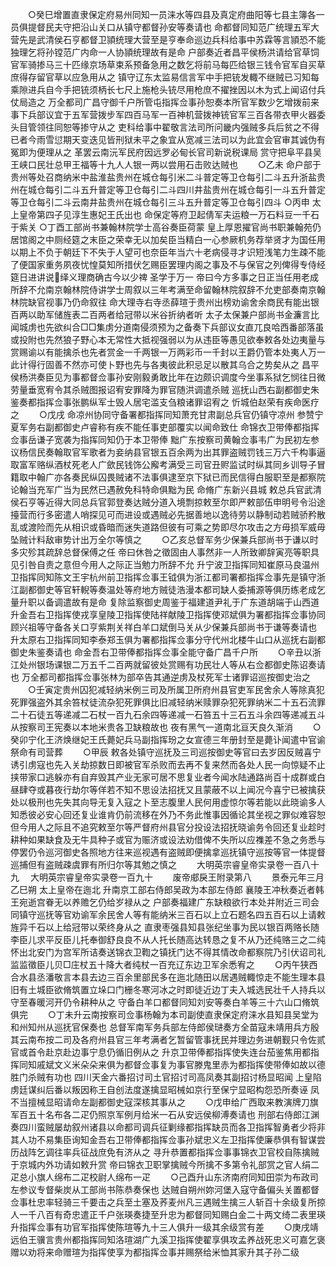 <!-- { "loadSidebar": true } -->
　　○癸巳增置直隶保定府易州同知一员涞水等四县及真定府曲阳等七县主簿各一员俱提督民夫守把沿山关口从镇守都督孙安等奏请也  命都督同知范广统理五军大营先是武清侯石亨都督卫頴统理大营至是亨奉命巡边兵科给事中苏霖等言頴恐不能独理乞将孙镗范广内命一人协頴统理故有是命  户部奏近者昌平侯杨洪请给官草饲官军骑掺马三十匹缘京场草束系预备急用之数乞将前马每匹给银三钱令官军自买草庶得存留官草以应急用从之  镇守辽东太监易信言军中手把铳发輙不继贼已习知每乘隙进兵自今手把铳须柄长七尺上施枪头铳尽用枪庶不擢挫因以木为式上闻诏付兵仗局造之  万全都司广昌守御千户所管屯指挥佥事孙恕奏本所官军数少乞增拨前来事下兵部议宜于五军营拨步军四百马军一百神机营拨神铳官军三百各带衣甲火器委头目管领往同恕等掺守从之  吏科给事中翟敬言法司所问畿内强贼多兵后贫之不得已者今雨雪愆期天变迭见皆刑狱未平之象宜从宽减三法司以为此宜会官审其诚伪有冤即为便理从之  革罢云南沅军民府因远罗必甸长官司新说税课局  赏守把阜平县吴王峡口民壮总甲王福等十九人人银一两以尝用石击败达贼也
　　○乙未  命户部于贵州等处召商纳米中盐淮盐贵州在城仓每引米二斗普定等卫仓每引二斗五升浙盐贵州在城仓每引二斗五升普定等卫仓每引二斗四川井盐贵州在城仓每引一斗五升普定等卫仓每引二斗云南井盐贵州在城仓每引三斗五升普定等卫仓每引四斗
○丙申  太上皇帝第四子见淳生惠妃王氏出也  命保定等府卫起倩军夫运粮一万石料豆一千石于紫关
○丁酉工部尚书兼翰林院学士高谷奏臣荷蒙  皇上厚恩擢官尚书职兼翰苑仍居馆阁之中厕经筵之末臣之荣幸无以加矣臣当精白一心参厥机务荐举贤才为国任用以期上不负于朝廷下不失于人望可也奈臣年当六十老病侵寻才识短浅笔力生疎不能了便国家重务夙夜忧惶莫知所措伏乞赐臣罢理内阁之事及不与保官之列俾得专侍经筵日进讲说绎义理商确古今以少禆  圣学于万一  帝曰今方多事之日正当任用老成所辞不允南京翰林院侍讲学士周叙以三年考满至命留翰林院叙辞不允吏部奏南京翰林院缺官视事乃仍命叙往  命大理寺右寺丞薛瑄于贵州出榜劝谕舍余商民有能出银百两以助军储旌表二百两者给冠带以米谷折纳者听  太子太保兼户部尚书金濂言比闻城虏也先欲纠合□□集虏分道南侵须预为之备奏下兵部议女直兀良哈西番部落虽或投附也先然狼子野心本无常性大抵视强弱以为从违臣等愚见欲奉敕各处边夷量与赏赐谕以有能擒杀也先者赏金一千两银一万两彩币一千封以王爵仍管本处夷人万一此计得行固善不然亦可使卜野也先与各夷彼此积忌足以散其乌合之势矣从之  昌平侯杨洪奏臣见为事都督佥事孙安刚毅勇敢比年在边颇识调度今坐事系狱乞悯往日微劳量垂宽宥令其杀贼图报诏宥安罪降为罪官随洪调遣杀贼  巡抚山西右副都御史朱鉴奏都指挥佥事张鹏纵军士毁人居宅滥支刍粮诸罪诏宥之  忻城伯赵荣有疾命医疗之
　　○戊戌  命凉州协同守备署都指挥同知萧充甘肃副总兵官仍镇守凉州  参赞宁夏军务右副都御史卢睿称有疾不能任事吏部覆实以闻命致仕  命锦衣卫带俸都指挥佥事岳谦子宽袭为指挥同知仍于本卫带俸  黜广东按察司黄翰佥事韦广为民初左参议杨信民奏翰取官军歌者为妾纳县官银五百余两为出其罪盗贼罚钱三万六千构事逼取富军赂纵酒杖死老人广歛民钱饰公廨考满受三司官丑赆监试时纵其同乡训导子冒籍取中翰广亦各奏民纵囚畏贼诸不法事俱逮至京下狱已而民信得白服职至是都察院论翰当充军广当为民然已遇赦免科特命俱黜为民  命脩广东新兴县城  敕总兵官武清侯石亨等近得大同总兵官郭登奏达贼分道入境剽掠敕至尔即严敕部伍申明号令沿途擡营而行多密遣人哨探见可而进设或遇贼必先据善地以逸待劳以静制动若贼骄矜散乱或渡险而先从相识或昏暗而迷失道路但彼有可乘之势即尽尔攻击之方毋损军威毋坠贼计料敌审势计出万全尔等慎之
　　○乙亥总督军务少保兼兵部尚书于谦以时多灾殄其疏辞总督保傅之任  帝曰休咎之徵固由人事然非一人所致卿辞寅亮等职具见引咎自责之意但今用人之际正当勉力所辞不允  升宁波卫指挥同知崔原马良温州卫指挥同知陈文王宇杭州前卫指挥佥事王钺俱为浙江都司署都指挥佥事先是镇守浙江副都御史等官轩輗等奏温处等府地方贼徒浩漫本都司缺人委捕源等俱历练老成乞量升职以备调遣故有是命  复除监察御史周鉴于福建道尹礼于广东道胡端于山西道  升金吾右卫指挥使戎享皇陵卫指挥使陆祥献陵卫指挥使邓斌俱为署都指挥佥事协同顾兴祖等守备各关口亨紫荆关祥白羊口斌倒马关从少保兼兵部尚书于谦等奏请也  升太原右卫指挥同知李泰郑玉俱为署都指挥佥事分守代州北楼牛山口从巡抚右副都御史朱鉴奏请也  命金吾右卫带俸都指挥佥事全能守备广昌千户所
　　○辛丑以浙江处州银场课银二万五千二百两就留彼处赏赐有功民壮人等从右佥都御史陈诏奏请也  万全都司都指挥佥事张林为部卒告其通逆虏及杖死军士诸罪诏巡按御史治之
　　○壬寅定贵州囚犯减轻纳米例三司及所属卫所府州县官吏军民舍余人等除真犯死罪强盗外其余笞杖徒流杂犯死罪俱比旧减轻纳米赎罪杂犯死罪纳米二十五石流罪二十石徒五等递减二石杖一百九石余四等递减一石笞五十三石五斗余四等递减五斗从按察司王宪奏以本地米贵各卫缺粮故也  夜有黑气一道南北亘天良久渐消
　　○癸卯宁化王济焕继妃王氏薨妃兵马副指挥玢之女宣德三年册封至是薨讣闻遣中官谕祭命有司营葬
　　○甲辰  敕各处镇守巡抚及三司巡按御史等官曰去岁因反贼喜宁诱引虏寇也先入关劫掠数日即被官军杀败而去再不复来然而各处人民一向惊疑不止挟带家口逃躲亦有自弃毁其产业无家可居不思复业者今闻水陆通路尚百十成群或白昼肆夺或暮夜行劫尔等佯若不知不思设法招抚又且蒙蔽不以上闻况今喜宁已被擒获处以极刑也先失其向导无复入寇之卜至志腹里人民何用虚惊尔等若能以此晓谕多人知悉彼必安心回还复业谁肯仍前流移在外乃不务此惟事因循论其坐视之罪似难容恕但今用人之际且不追究敕至尔等严督府州县官分投设法招抚晓谕务令回还复业趁时耕种如果缺食及无牛具种子或官为赈济或设法劝借俾不失所以应襍差不急之务悉与停罢仍令巡河御史各照地方往来巡视遇有盗贼即便擒拿巡抚镇守巡按等官一体提督巡捕但有盗贼疎虞罪有所归尔等其勉之慎之
　　大明英宗睿皇帝实录卷一百八十九
　大明英宗睿皇帝实录卷一百九十
　　废帝郕戾王附录第八
　　景泰元年三月乙巳朔  太上皇帝在迤北  升南京工部右侍郎吴政为本部左侍郎  襄陵王冲秋奏近者韩王宛逝宫眷无以养赡乞仍给岁禄从之  户部奏福建广东缺粮欲行本处并附近三司会同镇守巡抚等官劝谕军余民舍人等有能纳米三百石以上立石题名四五百石以上请敕旌异千石以上给冠带以荣终身从之  直隶枣强县知县张纪坐事为民以银百两赂长随李臣儿求平反臣儿托奉御舒良良不从人托长随高达转恳之复不从乃还纯赂三之二纯怀出北安门为宫军所诘奏送锦衣卫鞫之镇抚门达不得其情改命都察院乃引伏诏司礼监监徵臣儿贝□庄杖五十降大者纯杖一百充辽东边卫军余悉宥之
　　○丙午狭西合水县丞潘敬言本县去边三百余里部民多在迤北随田以居遇贼輙惊走不能生理本县旧有土城臣欲脩筑置立垛口门栅冬寒河冰之时即徒近边丁夫入城选民壮千人持兵以守至春暖河开仍令耕种从之  守备白羊口都督同知刘安等奏白羊等三十六山口脩筑俱完
　　○丁未升云南按察司佥事杨翰为本司副使直隶保定府涞水县知县吴堂为和州知州从巡抚官保奏也  总督军南军务兵部左侍郎侯琎奏方全苗寇未靖用兵方殷其云南布按二司及各府州县官三年考满者乞暂留管事抚民并理边务进朝觐只令佐贰官或首令赴京赴边事宁息仍循旧例从之  升京卫带俸都指挥使失连台茄鉴焦用都指挥同知戚斌文义米朵朵来俱为都督佥事复为事官滕鬼里赤为都指挥使带俸如故以德胜门杀贼有功也  四川天金六番招讨司土官招讨司高凤奏其副招讨杨显昭闻  上皇陷虏廷谋纠后番以叛因称王自创法度遂擒显昭械如京行至保宁显昭构怨恐所奏诬  凤不当擅械显昭请命左副都御史寇深核其事从之
　　○戊申给广西取来教演牌刀旗军百五十名布各二疋仍照京军例月给米一石从安远侯柳溥奏请也  刑部右侍郎江渊奏四川蛮贼屡劫叙州诸县以命都司调兵征剿缘都指挥缺员而各卫指挥智勇者少将非其人功不易集臣询知金吾右卫带俸都指挥佥事孙斌忠义左卫指挥使廉恭俱有智谋尝历战阵乞调往率兵征战庶免有济从之  寻升恭置都指挥佥事事锦衣卫官校自陈擒贼于京城内外功请如敕升赏  帝曰锦衣卫职掌擒贼今所擒不多第令礼部赏之官人绢二疋总小旗人绵布二疋校尉人绵布一疋
　　○己酉升山东济南府同知田崇为布政司左参议专督柴炭从工部尚书陈恭奏保也  达贼自朔州妳河堡入寇守备偏头关置都督佥事杜忠率轻骑三千要击之兵至土塞及荞麦州凡三遇贼生擒三人斩百十余级复所掠人一千八百有奇忠遣正千户张瑛奏捷至升忠为都督同知赐白金二十两文绮二表里瑛升指挥佥事有功官军指挥使陈瑄等九十三人俱升一级其余级赏有差
　　○庚戌靖远伯王骥言贵州都指挥同知洛瑄湖广九溪卫指挥使翟享俱攻孟养战死忠义可嘉乞褒赠以劝将来命赠瑄为指挥使享为都指挥佥事并赐祭给米恤其家升其子孙二级
